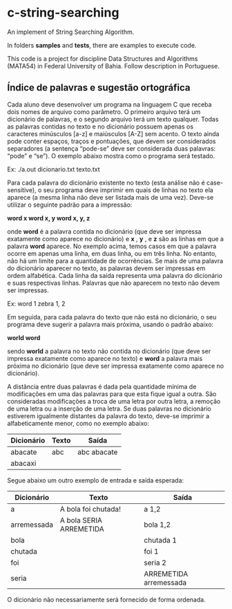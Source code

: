 # c-string-searching
An implement of String Searching Algorithm.

In folders **samples** and **tests**, there are examples to execute code.

This code is a project for discipline Data Structures and Algorithms (MATA54) in Federal University of Bahia. Follow description in Portuguese.

## Índice de palavras e sugestão ortográfica

Cada aluno deve desenvolver um programa na linguagem C que receba dois nomes de arquivo como parâmetro. O primeiro arquivo terá um dicionário de palavras, e o segundo arquivo terá um texto qualquer. Todas as palavras contidas no texto e no dicionário possuem apenas os caracteres minúsculos [a-z] e maiúsculos [A-Z] sem acento. O texto ainda pode conter espaços, traços e pontuações, que devem ser considerados separadores (a sentença “pode-se” deve ser considerada duas palavras: “pode” e “se”). O exemplo abaixo mostra como o programa será testado.

Ex:
./a.out dicionario.txt texto.txt

Para cada palavra do dicionário existente no texto (esta análise não é case-sensitive), o seu programa deve imprimir em quais de linhas no texto ela aparece (a mesma linha não deve ser listada mais de uma vez). Deve-se utilizar o seguinte padrão para a impressão:

**word x
word x, y
word x, y, z**

onde **word** é a palavra contida no dicionário (que deve ser impressa exatamente como aparece no dicionário) e **x** , **y** , e **z** são as linhas em que a palavra **word** aparece. No exemplo acima, temos casos em que a palavra ocorre em apenas uma linha, em duas linha, ou em três linha. No entanto, não há um limite para a quantidade de ocorrências. Se mais de uma palavra do dicionário aparecer no texto, as palavras devem ser impressas em ordem alfabética. Cada linha da saída representa uma palavra do dicionário e suas respectivas linhas. Palavras que não aparecem no texto não devem ser impressas.

Ex:
word 1
zebra 1, 2

Em seguida, para cada palavra do texto que não está no dicionário, o seu programa deve sugerir a palavra mais próxima, usando o padrão abaixo:

**world word**

sendo **world** a palavra no texto não contida no dicionário (que deve ser impressa exatamente como aparece no texto) e **word** a palavra mais próxima no dicionário (que deve ser impressa exatamente como aparece no dicionário).

A distância entre duas palavras é dada pela quantidade mínima de modificações em uma das palavras para que esta fique igual a outra. São consideradas modificações a troca de uma letra por outra letra, a remoção de uma letra ou a inserção de uma letra. Se duas palavras no dicionário estiverem igualmente distantes da palavra do texto, deve-se imprimir a alfabeticamente menor, como no exemplo abaixo:


| **Dicionário** | **Texto** | **Saída**       |
|----------------|-----------|-----------------|
| abacate        | abc       | abc abacate     |
| abacaxi        |           |                 |


Segue abaixo um outro exemplo de entrada e saída esperada:

| **Dicionário**  | **Texto**               | **Saída**              |
|-----------------|-------------------------|------------------------|
| a               | A bola foi chutada!     | a 1,2                  |
| arremessada     | A bola SERIA ARREMETIDA | bola 1,2               |
| bola            |                         | chutada 1              |
| chutada         |                         | foi 1                  |
| foi             |                         | seria 2                |
| seria           |                         | ARREMETIDA arremessada |


O dicionário não necessariamente será fornecido de forma ordenada.